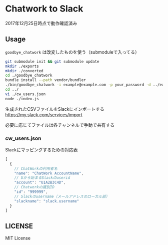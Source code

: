 # Chatwork to Slack

2017年12月25日時点で動作確認済み

## Usage

`goodbye_chatwork` は改変したものを使う（submoduleで入ってる）

```sh
git submodule init && git submodule update
mkdir ./exports
mkdir ./converted
cd ./goodbye_chatwork
bundle install --path vendor/bundler
./bin/goodbye_chatwork -i example@example.com -p your_password -d ../exports -x room_id
cd ../
vi ./cw_users.json
node ./index.js
```

生成されたCSVファイルをSlackにインポートする  
https://my.slack.com/services/import

必要に応じてファイルは各チャンネルで手動で共有する

### cw_users.json

Slackにマッピングするための対応表

```js
[
  {
    // ChatWorkの利用者名
    "name": "ChatWork AccountName",
    // Uから始まるSlackのuserid
    "account": "U1A2B3C4D",
    // Chatworkの識別ID
    "id": "999999",
    // Slackのusername（メールアドレスのローカル部）
    "slackname": "slack.username"
  }
]
```

## LICENSE

MIT License
